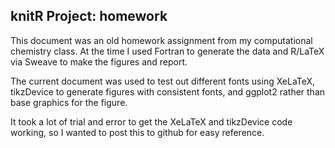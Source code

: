 ## knitR Project: homework

This document was an old homework assignment from my computational chemistry class. At the time I used Fortran to generate the data and R/LaTeX via Sweave to make the figures and report.

The current document was used to test out different fonts using XeLaTeX, tikzDevice to generate figures with consistent fonts, and ggplot2 rather than base graphics for the figure.

It took a lot of trial and error to get the XeLaTeX and tikzDevice code working, so I wanted to post this to github for easy reference.
